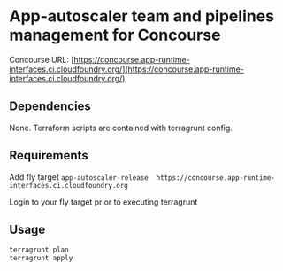 # App-autoscaler team and pipelines management for Concourse

Concourse URL: [https://concourse.app-runtime-interfaces.ci.cloudfoundry.org/](https://concourse.app-runtime-interfaces.ci.cloudfoundry.org/)

## Dependencies

None. Terraform scripts are contained with terragrunt config.

## Requirements

Add fly target `app-autoscaler-release  https://concourse.app-runtime-interfaces.ci.cloudfoundry.org`

Login to your fly target prior to executing terragrunt

## Usage

```sh
terragrunt plan
terragrunt apply
```
